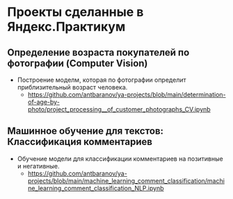 # Проекты сделанные в Яндекс.Практикум

## Определение возраста покупателей по фотографии (Computer Vision)
- Построение моделм, которая по фотографии определит приблизительный возраст человека.
  - https://github.com/antbaranov/ya-projects/blob/main/determination-of-age-by-photo/project_processing__of_customer_photographs_CV.ipynb

## Машинное обучение для текстов: Классификация комментариев
- Обучение модели для классификации комментариев на позитивные и негативные.
  - https://github.com/antbaranov/ya-projects/blob/main/machine_learning_comment_classification/machine_learning_comment_classification_NLP.ipynb

